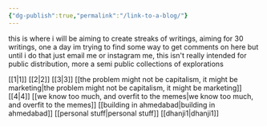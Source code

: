 ```yaml
---
{"dg-publish":true,"permalink":"/link-to-a-blog/"}
---
```


this is where i will be aiming to create streaks of writings, aiming for 30 writings, one a day
im trying to find some way to get comments on here but until i do that just email me or instagram me, this isn't really intended for public distribution, more a semi public collections of explorations

[[1\|1]]
[[2\|2]]
[[3\|3]]
[[the problem might not be capitalism, it might be marketing\|the problem might not be capitalism, it might be marketing]]
[[4\|4]]
[[we know too much, and overfit to the memes\|we know too much, and overfit to the memes]]
[[building in ahmedabad\|building in ahmedabad]]
[[personal stuff\|personal stuff]]
[[dhanji1\|dhanji1]]


